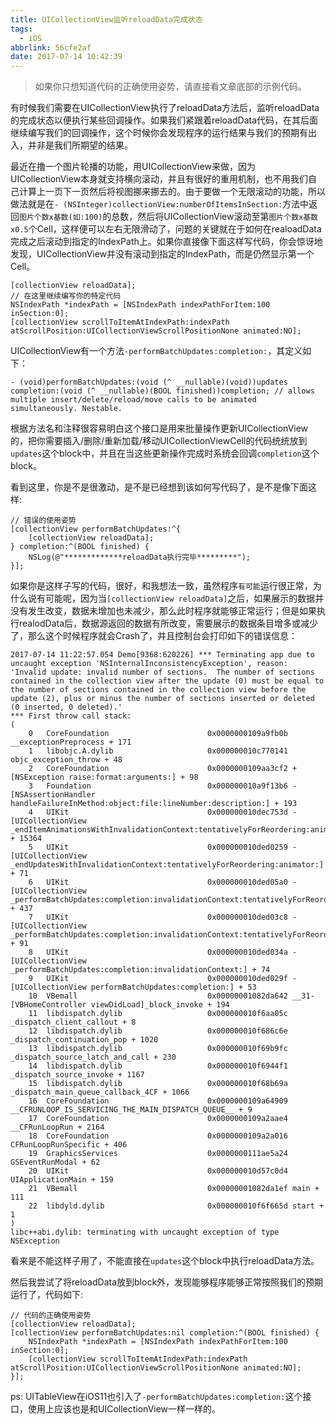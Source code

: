 ```yaml
---
title: UICollectionView监听reloadData完成状态
tags:
  - iOS
abbrlink: 56cfe2af
date: 2017-07-14 10:42:39
---
```


> 如果你只想知道代码的正确使用姿势，请直接看文章底部的示例代码。

有时候我们需要在UICollectionView执行了reloadData方法后，监听reloadData的完成状态以便执行某些回调操作。如果我们紧跟着reloadData代码，在其后面继续编写我们的回调操作，这个时候你会发现程序的运行结果与我们的预期有出入，并非是我们所期望的结果。

最近在撸一个图片轮播的功能，用UICollectionView来做，因为UICollectionView本身就支持横向滚动，并且有很好的重用机制，也不用我们自己计算上一页下一页然后将视图挪来挪去的。由于要做一个无限滚动的功能，所以做法就是在`- (NSInteger)collectionView:numberOfItemsInSection:`方法中返回`图片个数x基数(如:100)`的总数，然后将UICollectionView滚动至第`图片个数x基数x0.5`个Cell，这样便可以左右无限滑动了，问题的关键就在于如何在realoadData完成之后滚动到指定的IndexPath上。如果你直接像下面这样写代码，你会惊讶地发现，UICollectionView并没有滚动到指定的IndexPath，而是仍然显示第一个Cell。

```ObjC
[collectionView reloadData];
// 在这里继续编写你的特定代码
NSIndexPath *indexPath = [NSIndexPath indexPathForItem:100 inSection:0];
[collectionView scrollToItemAtIndexPath:indexPath atScrollPosition:UICollectionViewScrollPositionNone animated:NO];
```


UICollectionView有一个方法`-performBatchUpdates:completion:`，其定义如下：

```ObjC
- (void)performBatchUpdates:(void (^ __nullable)(void))updates completion:(void (^ __nullable)(BOOL finished))completion; // allows multiple insert/delete/reload/move calls to be animated simultaneously. Nestable.
```

根据方法名和注释很容易明白这个接口是用来批量操作更新UICollectionView的，把你需要插入/删除/重新加载/移动UICollectionViewCell的代码统统放到`updates`这个block中，并且在当这些更新操作完成时系统会回调`completion`这个block。


看到这里，你是不是很激动，是不是已经想到该如何写代码了，是不是像下面这样:

```ObjC
// 错误的使用姿势
[collectionView performBatchUpdates:^{
    [collectionView reloadData];
} completion:^(BOOL finished) {
    NSLog(@"*************reloadData执行完毕*********");
}];

```

如果你是这样子写的代码，很好，和我想法一致，虽然程序`有可能`运行很正常，为什么说有可能呢，因为当`[collectionView reloadData]`之后，如果展示的数据并没有发生改变，数据未增加也未减少，那么此时程序就能够正常运行；但是如果执行realodData后，数据源返回的数据有所改变，需要展示的数据条目增多或减少了，那么这个时候程序就会Crash了，并且控制台会打印如下的错误信息：

```ObjC
2017-07-14 11:22:57.054 Demo[9368:620226] *** Terminating app due to uncaught exception 'NSInternalInconsistencyException', reason: 'Invalid update: invalid number of sections.  The number of sections contained in the collection view after the update (0) must be equal to the number of sections contained in the collection view before the update (2), plus or minus the number of sections inserted or deleted (0 inserted, 0 deleted).'
*** First throw call stack:
(
	0   CoreFoundation                      0x0000000109a9fb0b __exceptionPreprocess + 171
	1   libobjc.A.dylib                     0x000000010c770141 objc_exception_throw + 48
	2   CoreFoundation                      0x0000000109aa3cf2 +[NSException raise:format:arguments:] + 98
	3   Foundation                          0x000000010a9f13b6 -[NSAssertionHandler handleFailureInMethod:object:file:lineNumber:description:] + 193
	4   UIKit                               0x000000010dec753d -[UICollectionView _endItemAnimationsWithInvalidationContext:tentativelyForReordering:animator:] + 15364
	5   UIKit                               0x000000010ded0259 -[UICollectionView _endUpdatesWithInvalidationContext:tentativelyForReordering:animator:] + 71
	6   UIKit                               0x000000010ded05a0 -[UICollectionView _performBatchUpdates:completion:invalidationContext:tentativelyForReordering:animator:] + 437
	7   UIKit                               0x000000010ded03c8 -[UICollectionView _performBatchUpdates:completion:invalidationContext:tentativelyForReordering:] + 91
	8   UIKit                               0x000000010ded034a -[UICollectionView _performBatchUpdates:completion:invalidationContext:] + 74
	9   UIKit                               0x000000010ded029f -[UICollectionView performBatchUpdates:completion:] + 53
	10  VBemall                             0x00000001082da642 __31-[VBHomeController viewDidLoad]_block_invoke + 194
	11  libdispatch.dylib                   0x000000010f6aa05c _dispatch_client_callout + 8
	12  libdispatch.dylib                   0x000000010f686c6e _dispatch_continuation_pop + 1020
	13  libdispatch.dylib                   0x000000010f69b9fc _dispatch_source_latch_and_call + 230
	14  libdispatch.dylib                   0x000000010f6944f1 _dispatch_source_invoke + 1167
	15  libdispatch.dylib                   0x000000010f68b69a _dispatch_main_queue_callback_4CF + 1066
	16  CoreFoundation                      0x0000000109a64909 __CFRUNLOOP_IS_SERVICING_THE_MAIN_DISPATCH_QUEUE__ + 9
	17  CoreFoundation                      0x0000000109a2aae4 __CFRunLoopRun + 2164
	18  CoreFoundation                      0x0000000109a2a016 CFRunLoopRunSpecific + 406
	19  GraphicsServices                    0x0000000111ae5a24 GSEventRunModal + 62
	20  UIKit                               0x000000010d57c0d4 UIApplicationMain + 159
	21  VBemall                             0x00000001082da1ef main + 111
	22  libdyld.dylib                       0x000000010f6f665d start + 1
)
libc++abi.dylib: terminating with uncaught exception of type NSException
```

看来是不能这样子用了，不能直接在`updates`这个block中执行reloadData方法。

然后我尝试了将reloadData放到block外，发现能够程序能够正常按照我们的预期运行了，代码如下:

```ObjC
// 代码的正确使用姿势
[collectionView reloadData];
[collectionView performBatchUpdates:nil completion:^(BOOL finished) {
	NSIndexPath *indexPath = [NSIndexPath indexPathForItem:100 inSection:0];
	[collectionView scrollToItemAtIndexPath:indexPath atScrollPosition:UICollectionViewScrollPositionNone animated:NO];
}];

```

ps: UITableView在iOS11也引入了`-performBatchUpdates:completion:`这个接口，使用上应该也是和UICollectionView一样一样的。
